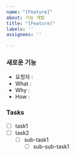 ```yaml
---
name: "[Feature]"
about: 기능 개발
title: "[Feature]"
labels: ''
assignees: ''

---
```


### 새로운 기능
- 요청자 :   
- What :   
- Why :  
- How :  

### Tasks
- [ ] task1
- [ ] task2
   - [ ] sub-task1
      - [ ] sub-sub-task1
